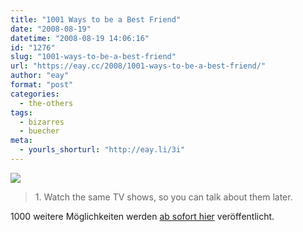 ```yaml
---
title: "1001 Ways to be a Best Friend"
date: "2008-08-19"
datetime: "2008-08-19 14:06:16"
id: "1276"
slug: "1001-ways-to-be-a-best-friend"
url: "https://eay.cc/2008/1001-ways-to-be-a-best-friend/"
author: "eay"
format: "post"
categories:
  - the-others
tags:
  - bizarres
  - buecher
meta:
  - yourls_shorturl: "http://eay.li/3i"
---
```


![](/uploads/2008/bestfriendbook.jpg)

> 1\. Watch the same TV shows, so you can talk about them later.

1000 weitere Möglichkeiten werden [ab sofort hier](http://1001waystobeabestfriend.tumblr.com/) veröffentlicht.
